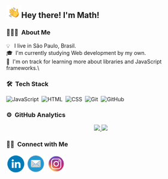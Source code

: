 <img alt="Hand Wave" src="HandWave.gif" width='40' align="left"/><h2>Hey there! I'm Math!</h2>

<!-- ## 👋 &nbsp;Hey there! I'm Math -->


### 👨🏻‍💻 &nbsp;About Me

💡 &nbsp; I live in São Paulo, Brasil.\
🎓 &nbsp;I'm currently studying Web development by my own.\
🌱 &nbsp;I'm on track for learning more about libraries and JavaScript frameworks.\


### 🛠 &nbsp;Tech Stack


![JavaScript](https://img.shields.io/badge/-JavaScript-05122A?style=flat&logo=javascript)&nbsp;
![HTML](https://img.shields.io/badge/-HTML-05122A?style=flat&logo=HTML5)&nbsp;
![CSS](https://img.shields.io/badge/-CSS-05122A?style=flat&logo=CSS3&logoColor=1572B6)&nbsp;
![Git](https://img.shields.io/badge/-Git-05122A?style=flat&logo=git)&nbsp;
![GitHub](https://img.shields.io/badge/-GitHub-05122A?style=flat&logo=github)&nbsp;

### ⚙️ &nbsp;GitHub Analytics

<p align="center">
<a href="https://github.com/OMath1">
  <img height="140em" src="https://github-readme-stats-eight-theta.vercel.app/api?username=OMath1&show_icons=true&theme=algolia&include_all_commits=true&count_private=true"/>
  <img height="140em" src="https://github-readme-stats-eight-theta.vercel.app/api/top-langs/?username=OMath1&layout=compact&langs_count=8&theme=algolia"/>
</a>
</p>

### 🤝🏻 &nbsp;Connect with Me

<p>
<a href="https://linkedin.com/in/OMath1"><img src="LinkedinLogo2.png" width="50px"></a>
<a href="mailto:matheusav7@gmail.com"><img src="EmailLogo2.png" width="50px"></a>
<a href="https://instagram.com/matheus.aavila_"><img src="InstagramLogo2.png" width="50px"></a>
</p>
